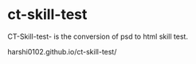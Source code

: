 # ct-skill-test

CT-Skill-test- is the conversion of psd to html skill test.

harshi0102.github.io/ct-skill-test/
